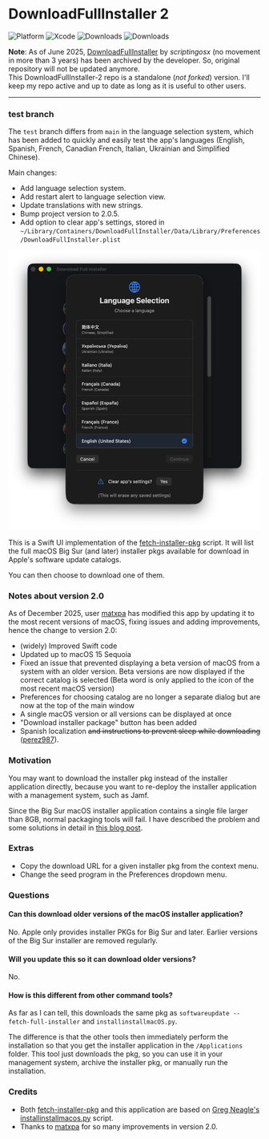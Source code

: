 # DownloadFullInstaller 2

![Platform](https://img.shields.io/badge/macOS-14+-lavender.svg)
![Xcode](https://img.shields.io/badge/Xcode-15+-orange.svg)
![Downloads](https://img.shields.io/github/downloads/perez987/DownloadFullInstaller-2/total?label=Downloads&color=00cd00)
![Downloads](https://img.shields.io/github/downloads/perez987/DownloadFullInstaller-2/latest/total?label=Latest&color=00cd00)
<!--![Downloads](https://img.shields.io/github/downloads/perez987/DownloadFullInstaller-2/2.0.3-71/total?label=v2.0.3-71&color=00cd00)
![Downloads](https://img.shields.io/github/downloads/perez987/DownloadFullInstaller-2/total?label=Downloads&color=00cd00)
<!-- ![Swift](https://img.shields.io/badge/Swift-5.5-orange.svg)
![Downloads](https://img.shields.io/github/downloads/perez987/DownloadFullInstaller-2/total?label=Downloads&color=00cd00) 
[![Ask DeepWiki](https://deepwiki.com/badge.svg)](https://deepwiki.com/perez987/DownloadFullInstaller-2)
![Downloads](https://img.shields.io/badge/Downloads-43-00cd00) -->

**Note**: As of June 2025, [DownloadFullInstaller](https://github.com/scriptingosx/DownloadFullInstaller) by <em>scriptingosx</em> (no movement in more than 3 years) has been archived by the developer. So, original repository will not be updated anymore.<br>
This DownloadFullInstaller-2 repo is a standalone (<em>not forked</em>) version. I'll keep my repo active and up to date as long as it is useful to other users.

---

### test branch

The `test` branch differs from `main` in the language selection system, which has been added to quickly and easily test the app's languages ​​(English, Spanish, French, Canadian French, Italian, Ukrainian and Simplified Chinese).

Main changes:

- Add language selection system.
- Add restart alert to language selection view.
- Update translations with new strings.
- Bump project version to 2.0.5.
- Add option to clear app's settings, stored in `~/Library/Containers/DownloadFullInstaller/Data/Library/Preferences/DownloadFullInstaller.plist`


<img src="Images/DownloadFullInstaller-test.png" width="624px">

This is a Swift UI implementation of the [fetch-installer-pkg](https://github.com/scriptingosx/fetch-installer-pkg) script. It will list the full macOS Big Sur (and later) installer pkgs available for download in Apple's software update catalogs.

You can then choose to download one of them.

### Notes about version 2.0

As of December 2025, user [matxpa](https://github.com/matxpa) has modified this app by updating it to the most recent versions of macOS, fixing issues and adding improvements, hence the change to version 2.0:

* (widely) Improved Swift code
* Updated up to macOS 15 Sequoia
* Fixed an issue that prevented displaying a beta version of macOS from a system with an older version. Beta versions are now displayed if the correct catalog is selected (Beta word is only applied to the icon of the most recent macOS version)
* Preferences for choosing catalog are no longer a separate dialog but are now at the top of the main window
* A single macOS version or all versions can be displayed at once
* "Download installer package" button has been added
* Spanish localization ~~and instructions to prevent sleep while downloading~~ ([perez987](https://github.com/perez987)).

### Motivation

You may want to download the installer pkg instead of the installer application directly, because you want to re-deploy the installer application with a management system, such as Jamf. 

Since the Big Sur macOS installer application contains a single file larger than 8GB, normal packaging tools will fail. I have described the problem and some solutions in detail in [this blog post](https://scriptingosx.com/2020/11/deploying-the-big-sur-installer-application/).

### Extras

- Copy the download URL for a given installer pkg from the context menu.
- Change the seed program in the Preferences dropdown menu.

### Questions

#### Can this download older versions of the macOS installer application?

No. Apple only provides installer PKGs for Big Sur and later. Earlier versions of the Big Sur installer are removed regularly.

#### Will you update this so it can download older versions?

No.

#### How is this different from other command tools?

As far as I can tell, this downloads the same pkg as `softwareupdate --fetch-full-installer` and `installinstallmacOS.py`.

The difference is that the other tools then immediately perform the installation so that you get the installer application in the `/Applications` folder. This tool just downloads the pkg, so you can use it in your management system, archive the installer pkg, or manually run the installation.

<!-- Commented as obsolete
#### Skip sleep while downloading the installer

> **Note**: In August 2025, this has been superseded by Swift code integrated into the app.

Download Full Installer does not prevent the system from going to sleep while an installer is being downloaded. You can prevent this with the `caffeinate` command:

- open Terminal
- type `top | grep "Download"`
- stop `top` with Ctrl + C
- the output shows at the beginning of each line the PID of Download Full Installer
- type `caffeinate -w PID`(where PID is a number)
- sleep is blocked until Download Full Installer is closed.

``` bash
/Users/yo > top | grep "Download"
2233  Download Full In (more text...)
#stop with Ctrl + C
/Users/yo > caffeinate -w 2233
```
-->

### Credits

- Both [fetch-installer-pkg](https://github.com/scriptingosx/fetch-installer-pkg) and this application are based on [Greg Neagle's installinstallmacos.py](https://github.com/munki/macadmin-scripts/blob/main/installinstallmacos.py) script.
- Thanks to [matxpa](https://github.com/matxpa) for so many improvements in version 2.0.
